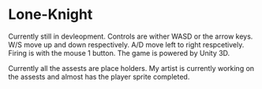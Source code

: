 # Lone-Knight

Currently still in devleopment.  Controls are wither WASD or the arrow keys.  W/S move up and down respectively.  A/D move left to right respcetively.
Firing is with the mouse 1 button.  The game is powered by Unity 3D.

Currently all the assests are place holders.  My artist is currently working on the assests and almost has the player sprite completed.
